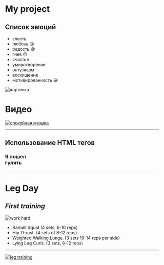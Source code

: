 # My project
## Список эмоций
* злость
* любовь :kissing_heart:
* радость :smiley:
* гнев :persevere:
* счастье
* умиротворение
* энтузиазм
* восхищение
* мотивированность :grinning:


![картинка](https://berez.org/uploads/posts/2020-03/1584418352_s1200.jpg)

# Видео
[![спокойная музыка](https://www.shkolazhizni.ru/img/content/i187/187867_or.jpg)](https://www.youtube.com/watch?v=S7U8ExhCK50)

---
## Использование HTML тегов
### **Я пошел <br> гулять**
---
# Leg Day

## _**First training**_
![work hard](https://www.insbright.com/wp-content/uploads/163/hard-work-motivational-quotes.jpg)

* Barbell Squat (4 sets, 6-10 reps)
* Hip Thrust. (4 sets of 8-12 reps)
* Weighted Walking Lunge. (3 sets 10-14 reps per side)
* Lying Leg Curls. (3 sets, 8-12 reps)
---
[![leg training](https://sc01.alicdn.com/kf/HTB1BKWdPFXXXXXMXXXXq6xXFXXXa.jpg)](https://yandex.ru/video/preview/8486238448938083503?text=leg+training&where=all)